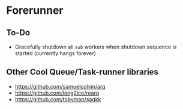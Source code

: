 # Forerunner

## To-Do

- Gracefully shutdown all `sub` workers when shutdown sequence is started (currently
  hangs forever)

## Other Cool Queue/Task-runner libraries

- https://github.com/samuelcolvin/arq
- https://github.com/long2ice/rearq
- https://github.com/tobymao/saqkk
